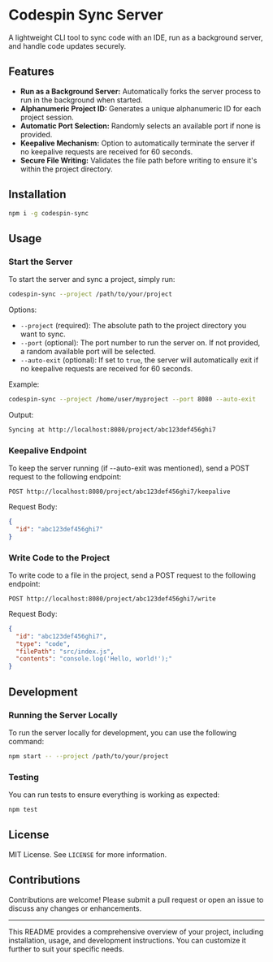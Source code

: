 # Codespin Sync Server

A lightweight CLI tool to sync code with an IDE, run as a background server, and handle code updates securely.

## Features

- **Run as a Background Server:** Automatically forks the server process to run in the background when started.
- **Alphanumeric Project ID:** Generates a unique alphanumeric ID for each project session.
- **Automatic Port Selection:** Randomly selects an available port if none is provided.
- **Keepalive Mechanism:** Option to automatically terminate the server if no keepalive requests are received for 60 seconds.
- **Secure File Writing:** Validates the file path before writing to ensure it's within the project directory.

## Installation

```bash
npm i -g codespin-sync
```

## Usage

### Start the Server

To start the server and sync a project, simply run:

```bash
codespin-sync --project /path/to/your/project
```

Options:

- `--project` (required): The absolute path to the project directory you want to sync.
- `--port` (optional): The port number to run the server on. If not provided, a random available port will be selected.
- `--auto-exit` (optional): If set to `true`, the server will automatically exit if no keepalive requests are received for 60 seconds.

Example:

```bash
codespin-sync --project /home/user/myproject --port 8080 --auto-exit
```

Output:

```bash
Syncing at http://localhost:8080/project/abc123def456ghi7
```

### Keepalive Endpoint

To keep the server running (if --auto-exit was mentioned), send a POST request to the following endpoint:

```
POST http://localhost:8080/project/abc123def456ghi7/keepalive
```

Request Body:

```json
{
  "id": "abc123def456ghi7"
}
```

### Write Code to the Project

To write code to a file in the project, send a POST request to the following endpoint:

```
POST http://localhost:8080/project/abc123def456ghi7/write
```

Request Body:

```json
{
  "id": "abc123def456ghi7",
  "type": "code",
  "filePath": "src/index.js",
  "contents": "console.log('Hello, world!');"
}
```

## Development

### Running the Server Locally

To run the server locally for development, you can use the following command:

```bash
npm start -- --project /path/to/your/project
```

### Testing

You can run tests to ensure everything is working as expected:

```bash
npm test
```

## License

MIT License. See `LICENSE` for more information.

## Contributions

Contributions are welcome! Please submit a pull request or open an issue to discuss any changes or enhancements.

---

This README provides a comprehensive overview of your project, including installation, usage, and development instructions. You can customize it further to suit your specific needs.